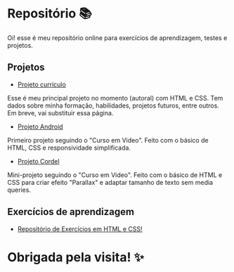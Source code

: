 <h1>Repositório 📚</h1> 

Oi! esse é meu repositório online para exercícios de aprendizagem, testes e projetos.

<h2>Projetos</h2>

- <a href="https://brunagafo.github.io/projeto-curriculo" alt="Link para Projeto currículo" target="_blank">Projeto currículo</a>
<p>Esse é meu principal projeto no momento (autoral) com HTML e CSS. Tem dados sobre minha formação, habilidades, projetos futuros, entre outros. Em breve, vai substituir essa página.</p>

- <a href="https://brunagafo.github.io/HTML-CSS/modulo2/desafios/d10/" alt="Link para Projeto Android" target="_blank">Projeto Android</a>
<p>Primeiro projeto seguindo o "Curso em Video". Feito com o básico de HTML, CSS e responsividade simplificada.

- <a href="https://brunagafo.github.io/HTML-CSS/modulo2/desafios/d12/" alt="Link para Projeto Cordel" target="_blank">Projeto Cordel</a>
<p>Mini-projeto seguindo o "Curso em Video". Feito com o básico de HTML e CSS para criar efeito "Parallax" e adaptar tamanho de texto sem media queries.

<h2>Exercícios de aprendizagem</h2>

- <a href="https://github.com/brunagafo/HTML-CSS" alt="Link para Repositório HTML-CSS" target="_blank">Repositório de Exercícios em HTML e CSS!</a> 
##
<h1>Obrigada pela visita! ✨</h1>
